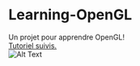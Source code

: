 # Learning-OpenGL
Un projet pour apprendre OpenGL! \
[Tutoriel suivis.](https://youtube.com/playlist?list=PLlrATfBNZ98foTJPJ_Ev03o2oq3-GGOS2)\
![Alt Text](https://thumbs.gfycat.com/BigInsecureIndigobunting-size_restricted.gif)
